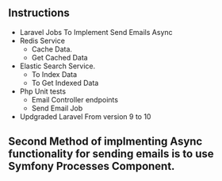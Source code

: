 ## Instructions
 - Laravel Jobs To Implement Send Emails Async
 - Redis Service
     - Cache Data.
     - Get Cached Data
 - Elastic Search Service.
     - To Index Data
     - To Get Indexed Data
 - Php Unit tests
     - Email Controller endpoints
     - Send Email Job  
 - Updgraded Laravel From version 9 to 10

## Second Method of implmenting Async functionality for sending emails is to use Symfony Processes Component.

